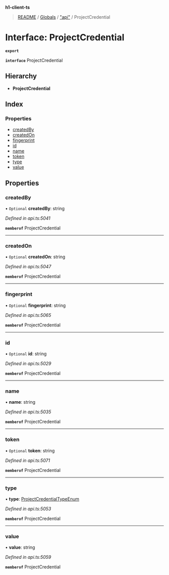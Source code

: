 **h1-client-ts**

> [README](../README.md) / [Globals](../globals.md) / ["api"](../modules/_api_.md) / ProjectCredential

# Interface: ProjectCredential

**`export`** 

**`interface`** ProjectCredential

## Hierarchy

* **ProjectCredential**

## Index

### Properties

* [createdBy](_api_.projectcredential.md#createdby)
* [createdOn](_api_.projectcredential.md#createdon)
* [fingerprint](_api_.projectcredential.md#fingerprint)
* [id](_api_.projectcredential.md#id)
* [name](_api_.projectcredential.md#name)
* [token](_api_.projectcredential.md#token)
* [type](_api_.projectcredential.md#type)
* [value](_api_.projectcredential.md#value)

## Properties

### createdBy

• `Optional` **createdBy**: string

*Defined in api.ts:5041*

**`memberof`** ProjectCredential

___

### createdOn

• `Optional` **createdOn**: string

*Defined in api.ts:5047*

**`memberof`** ProjectCredential

___

### fingerprint

• `Optional` **fingerprint**: string

*Defined in api.ts:5065*

**`memberof`** ProjectCredential

___

### id

• `Optional` **id**: string

*Defined in api.ts:5029*

**`memberof`** ProjectCredential

___

### name

•  **name**: string

*Defined in api.ts:5035*

**`memberof`** ProjectCredential

___

### token

• `Optional` **token**: string

*Defined in api.ts:5071*

**`memberof`** ProjectCredential

___

### type

•  **type**: [ProjectCredentialTypeEnum](../enums/_api_.projectcredentialtypeenum.md)

*Defined in api.ts:5053*

**`memberof`** ProjectCredential

___

### value

•  **value**: string

*Defined in api.ts:5059*

**`memberof`** ProjectCredential
